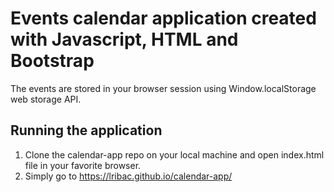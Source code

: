 # Events calendar application created with Javascript, HTML and Bootstrap
The events are stored in your browser session using Window.localStorage web storage API.

## Running the application
1. Clone the calendar-app repo on your local machine and open index.html file in your favorite browser.
2. Simply go to https://lribac.github.io/calendar-app/